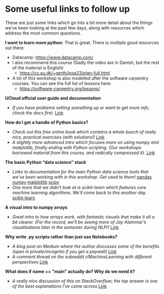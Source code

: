 # Some useful links to follow up

These are just some links which go into a bit more detail about the things we’ve been looking at the past few days, along with resources which address the most common questions.

**I want to learn more python**:
That is great. There is mulitple good resources out there:

- Datacamp: https://www.datacamp.com/
- I also recommend this course (Sadly the video are in Danish, but the rest of the material is English)
  - https://cs.au.dk/~gerth/ipsa23/plan-full.html
- A lot of this workshop is also modelled after the software carpentry courses. You can see the full list of lessons here:
  - https://software-carpentry.org/lessons/

**UCloud official user guide and documentation**
- *If you have problems setting something up or want to get more info, check the docs first.*
[Link](https://docs.cloud.sdu.dk/)

**How do I get a handle of Python basics?**
- *Check out this free online book which contains a whole bunch of really nice, practical exercises (with solutions!)*
[Link](https://automatetheboringstuff.com/)
- *A slightly more advanced intro which focuses more on using numpy and matplotlib, finally ending with Python scripting. (Our workshops borrowed material from this course, and radically compressed it).*
[Link](https://swcarpentry.github.io/python-novice-inflammation/)

**The basic Python “data science” stack**
- *Links to documentation for the main Python data science tools that we’ve been working with in this workshop. Get used to them!*
[pandas](https://pandas.pydata.org/)
[numpy](https://numpy.org/)
[matplotlib](https://matplotlib.org/)
[scipy](https://scipy.org/)
- *One more that we didn’t look at is scikit-learn which features core machine learning algorithms. We’ll come back to this another day.*
[scikit-learn](https://scikit-learn.org/stable/)

**A visual intro to numpy arrays**
- *Great intro to how arrays work, with fantastic visuals that make it all a bit clearer. (For the record, we’ll be seeing more of Jay Alammar’s visualisations later in the semester during NLP!)*
[Link](https://jalammar.github.io/visual-numpy/)

**Why write .py scripts rather than just use Notebooks?** 
- *A blog post on Medium where the author discusses some of the benefits (open in private/incognito if you get a paywall)*
[Link](https://towardsdatascience.com/5-reasons-why-you-should-switch-from-jupyter-notebook-to-scripts-cb3535ba9c95)
- *A comment thread on the subreddit r/MachineLearning with different perspectives*
[Link](https://www.reddit.com/r/MachineLearning/comments/be72vd/d_notebooks_versus_scripts_whats_your_workflow/)

**What does if __name__ == "__main__" actually do? Why do we need it?**
- *A really nice discussion of this on StackOverflow; the top answer is one of the best explanations I’ve come across*
[Link](https://stackoverflow.com/questions/419163/what-does-if-name-main-do)

